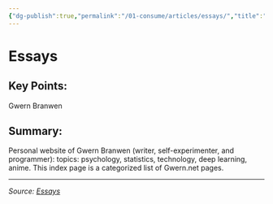 ```yaml
---
{"dg-publish":true,"permalink":"/01-consume/articles/essays/","title":"Essays","tags":["digital-garden"]}
---
```



# Essays

## Key Points:
Gwern Branwen

## Summary:
Personal website of Gwern Branwen (writer, self-experimenter, and programmer): topics: psychology, statistics, technology, deep learning, anime. This index page is a categorized list of Gwern.net pages.

---

*Source: [Essays](https://gwern.net/index)*
